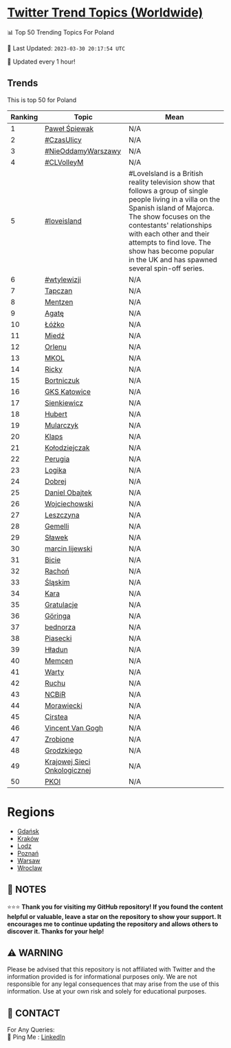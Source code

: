 [Twitter Trend Topics (Worldwide)](https://github.com/ErcinDedeoglu/Twitter-Trend-Topics)
==========


📊 Top 50 Trending Topics For Poland

📆 Last Updated: `2023-03-30 20:17:54 UTC`

🔧 Updated every 1 hour!


## Trends

This is top 50 for Poland

| Ranking | Topic | Mean |
| ------- | ------------ | ------------ |
| 1 | [Paweł Śpiewak](http://twitter.com/search?q=Pawe%c5%82+%c5%9apiewak) | N/A |
| 2 | [#CzasUlicy](http://twitter.com/search?q=%23CzasUlicy) | N/A |
| 3 | [#NieOddamyWarszawy](http://twitter.com/search?q=%23NieOddamyWarszawy) | N/A |
| 4 | [#CLVolleyM](http://twitter.com/search?q=%23CLVolleyM) | N/A |
| 5 | [#loveisland](http://twitter.com/search?q=%23loveisland) | #LoveIsland is a British reality television show that follows a group of single people living in a villa on the Spanish island of Majorca. The show focuses on the contestants' relationships with each other and their attempts to find love. The show has become popular in the UK and has spawned several spin-off series. |
| 6 | [#wtylewizji](http://twitter.com/search?q=%23wtylewizji) | N/A |
| 7 | [Tapczan](http://twitter.com/search?q=Tapczan) | N/A |
| 8 | [Mentzen](http://twitter.com/search?q=Mentzen) | N/A |
| 9 | [Agatę](http://twitter.com/search?q=Agat%c4%99) | N/A |
| 10 | [Łóżko](http://twitter.com/search?q=%c5%81%c3%b3%c5%bcko) | N/A |
| 11 | [Miedź](http://twitter.com/search?q=Mied%c5%ba) | N/A |
| 12 | [Orlenu](http://twitter.com/search?q=Orlenu) | N/A |
| 13 | [MKOL](http://twitter.com/search?q=MKOL) | N/A |
| 14 | [Ricky](http://twitter.com/search?q=Ricky) | N/A |
| 15 | [Bortniczuk](http://twitter.com/search?q=Bortniczuk) | N/A |
| 16 | [GKS Katowice](http://twitter.com/search?q=GKS+Katowice) | N/A |
| 17 | [Sienkiewicz](http://twitter.com/search?q=Sienkiewicz) | N/A |
| 18 | [Hubert](http://twitter.com/search?q=Hubert) | N/A |
| 19 | [Mularczyk](http://twitter.com/search?q=Mularczyk) | N/A |
| 20 | [Klaps](http://twitter.com/search?q=Klaps) | N/A |
| 21 | [Kołodziejczak](http://twitter.com/search?q=Ko%c5%82odziejczak) | N/A |
| 22 | [Perugia](http://twitter.com/search?q=Perugia) | N/A |
| 23 | [Logika](http://twitter.com/search?q=Logika) | N/A |
| 24 | [Dobrej](http://twitter.com/search?q=Dobrej) | N/A |
| 25 | [Daniel Obajtek](http://twitter.com/search?q=Daniel+Obajtek) | N/A |
| 26 | [Wojciechowski](http://twitter.com/search?q=Wojciechowski) | N/A |
| 27 | [Leszczyna](http://twitter.com/search?q=Leszczyna) | N/A |
| 28 | [Gemelli](http://twitter.com/search?q=Gemelli) | N/A |
| 29 | [Sławek](http://twitter.com/search?q=S%c5%82awek) | N/A |
| 30 | [marcin lijewski](http://twitter.com/search?q=marcin+lijewski) | N/A |
| 31 | [Bicie](http://twitter.com/search?q=Bicie) | N/A |
| 32 | [Rachoń](http://twitter.com/search?q=Racho%c5%84) | N/A |
| 33 | [Śląskim](http://twitter.com/search?q=%c5%9al%c4%85skim) | N/A |
| 34 | [Kara](http://twitter.com/search?q=Kara) | N/A |
| 35 | [Gratulacje](http://twitter.com/search?q=Gratulacje) | N/A |
| 36 | [Göringa](http://twitter.com/search?q=G%c3%b6ringa) | N/A |
| 37 | [bednorza](http://twitter.com/search?q=bednorza) | N/A |
| 38 | [Piasecki](http://twitter.com/search?q=Piasecki) | N/A |
| 39 | [Hładun](http://twitter.com/search?q=H%c5%82adun) | N/A |
| 40 | [Memcen](http://twitter.com/search?q=Memcen) | N/A |
| 41 | [Warty](http://twitter.com/search?q=Warty) | N/A |
| 42 | [Ruchu](http://twitter.com/search?q=Ruchu) | N/A |
| 43 | [NCBiR](http://twitter.com/search?q=NCBiR) | N/A |
| 44 | [Morawiecki](http://twitter.com/search?q=Morawiecki) | N/A |
| 45 | [Cirstea](http://twitter.com/search?q=Cirstea) | N/A |
| 46 | [Vincent Van Gogh](http://twitter.com/search?q=Vincent+Van+Gogh) | N/A |
| 47 | [Zrobione](http://twitter.com/search?q=Zrobione) | N/A |
| 48 | [Grodzkiego](http://twitter.com/search?q=Grodzkiego) | N/A |
| 49 | [Krajowej Sieci Onkologicznej](http://twitter.com/search?q=Krajowej+Sieci+Onkologicznej) | N/A |
| 50 | [PKOl](http://twitter.com/search?q=PKOl) | N/A |



# Regions

* [Gdańsk](</Poland/Gdańsk.md>)
* [Kraków](</Poland/Kraków.md>)
* [Lodz](</Poland/Lodz.md>)
* [Poznań](</Poland/Poznań.md>)
* [Warsaw](</Poland/Warsaw.md>)
* [Wroclaw](</Poland/Wroclaw.md>)



## 📝 NOTES

⭐⭐⭐ **Thank you for visiting my GitHub repository! If you found the content helpful or valuable, leave a star on the repository to show your support. It encourages me to continue updating the repository and allows others to discover it. Thanks for your help!**


## ⚠️ WARNING

Please be advised that this repository is not affiliated with Twitter and the information provided is for informational purposes only. We are not responsible for any legal consequences that may arise from the use of this information. Use at your own risk and solely for educational purposes.


## 📨 CONTACT

 For Any Queries:  
            🏓 Ping Me : [LinkedIn](https://www.linkedin.com/in/ercindedeoglu/)
